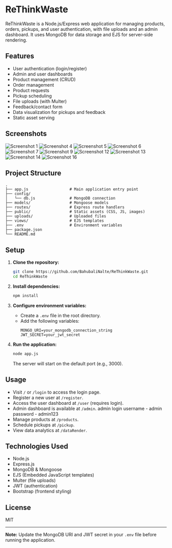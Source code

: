 # ReThinkWaste

ReThinkWaste is a Node.js/Express web application for managing products, orders, pickups, and user authentication, with file uploads and an admin dashboard. It uses MongoDB for data storage and EJS for server-side rendering.

## Features

- User authentication (login/register)
- Admin and user dashboards
- Product management (CRUD)
- Order management
- Product requests
- Pickup scheduling
- File uploads (with Multer)
- Feedback/contact form
- Data visualization for pickups and feedback
- Static asset serving

## Screenshots

![Screenshot 1](img/Screenshot%20(1).png)
![Screenshot 4](img/Screenshot%20(4).png)
![Screenshot 5](img/Screenshot%20(5).png)
![Screenshot 6](img/Screenshot%20(6).png)
![Screenshot 7](img/Screenshot%20(7).png)
![Screenshot 9](img/Screenshot%20(9).png)
![Screenshot 12](img/Screenshot%20(12).png)
![Screenshot 13](img/Screenshot%20(13).png)
![Screenshot 14](img/Screenshot%20(14).png)
![Screenshot 16](img/Screenshot%20(16).png)

## Project Structure

```
.
├── app.js                  # Main application entry point
├── config/
│   └── db.js               # MongoDB connection
├── models/                 # Mongoose models
├── routes/                 # Express route handlers
├── public/                 # Static assets (CSS, JS, images)
├── uploads/                # Uploaded files
├── views/                  # EJS templates
├── .env                    # Environment variables
├── package.json
└── README.md
```

## Setup

1. **Clone the repository:**
   ```sh
   git clone https://github.com/BahubaliNalte/ReThinkWaste.git
   cd ReThinkWaste
   ```

2. **Install dependencies:**
   ```sh
   npm install
   ```

3. **Configure environment variables:**
   - Create a `.env` file in the root directory.
   - Add the following variables:
     ```
     MONGO_URI=your_mongodb_connection_string
     JWT_SECRET=your_jwt_secret
     ```

4. **Run the application:**
   ```sh
   node app.js
   ```
   The server will start on the default port (e.g., 3000).

## Usage

- Visit `/` or `/login` to access the login page.
- Register a new user at `/register`.
- Access the user dashboard at `/user` (requires login).
- Admin dashboard is available at `/admin`.
        admin login 
        username - admin
        password - admin123
- Manage products at `/products`.
- Schedule pickups at `/pickup`.
- View data analytics at `/dataRender`.

## Technologies Used

- Node.js
- Express.js
- MongoDB & Mongoose
- EJS (Embedded JavaScript templates)
- Multer (file uploads)
- JWT (authentication)
- Bootstrap (frontend styling)

## License

MIT

---

**Note:** Update the MongoDB URI and JWT secret in your `.env` file before running the application.
